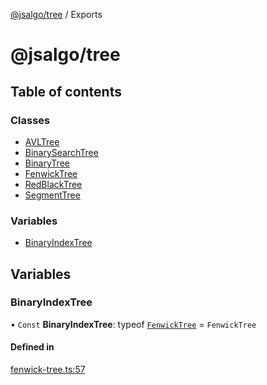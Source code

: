 [@jsalgo/tree](README.md) / Exports

# @jsalgo/tree

## Table of contents

### Classes

- [AVLTree](classes/AVLTree.md)
- [BinarySearchTree](classes/BinarySearchTree.md)
- [BinaryTree](classes/BinaryTree.md)
- [FenwickTree](classes/FenwickTree.md)
- [RedBlackTree](classes/RedBlackTree.md)
- [SegmentTree](classes/SegmentTree.md)

### Variables

- [BinaryIndexTree](modules.md#binaryindextree)

## Variables

### BinaryIndexTree

• `Const` **BinaryIndexTree**: typeof [`FenwickTree`](classes/FenwickTree.md) = `FenwickTree`

#### Defined in

[fenwick-tree.ts:57](https://github.com/Necolo/jsalgo/blob/0f5ab7c/packages/tree/src/fenwick-tree.ts#L57)
